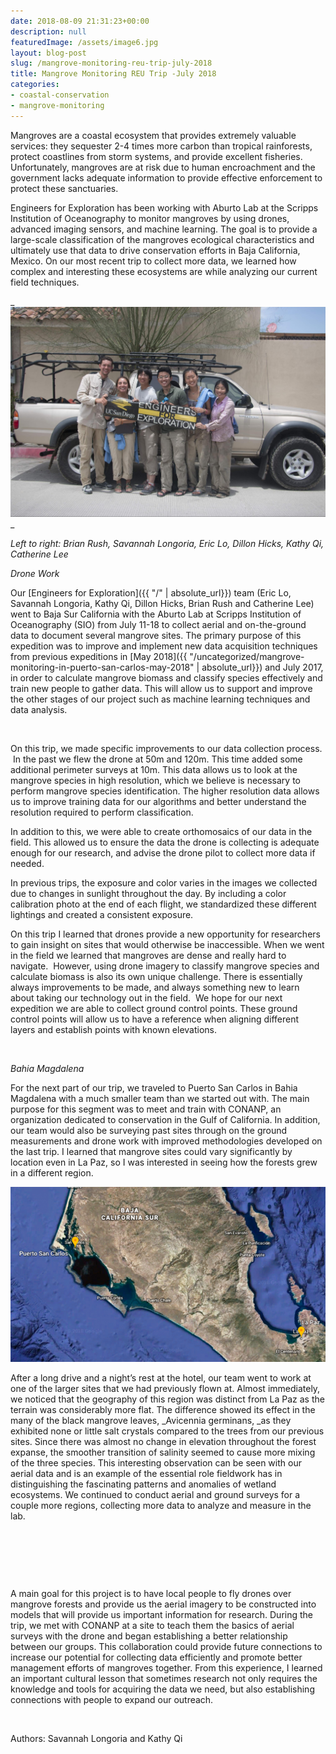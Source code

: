 ```yaml
---
date: 2018-08-09 21:31:23+00:00
description: null
featuredImage: /assets/image6.jpg
layout: blog-post
slug: /mangrove-monitoring-reu-trip-july-2018
title: Mangrove Monitoring REU Trip -July 2018
categories:
- coastal-conservation
- mangrove-monitoring
---
```


Mangroves are a coastal ecosystem that provides extremely valuable services: they sequester 2-4 times more carbon than tropical rainforests, protect coastlines from storm systems, and provide excellent fisheries. Unfortunately, mangroves are at risk due to human encroachment and the government lacks adequate information to provide effective enforcement to protect these sanctuaries. 

Engineers for Exploration has been working with Aburto Lab at the Scripps Institution of Oceanography to monitor mangroves by using drones, advanced imaging sensors, and machine learning. The goal is to provide a large-scale classification of the mangroves ecological characteristics and ultimately use that data to drive conservation efforts in Baja California, Mexico. On our most recent trip to collect more data, we learned how complex and interesting these ecosystems are while analyzing our current field techniques. 


_ ![](/assets/image6.jpg)_




_Left to right: Brian Rush, Savannah Longoria, Eric Lo, Dillon Hicks, Kathy Qi, Catherine Lee_


_Drone Work_

Our [Engineers for Exploration]({{ "/" | absolute_url}}) team (Eric Lo, Savannah Longoria, Kathy Qi, Dillon Hicks, Brian Rush and Catherine Lee) went to Baja Sur California with the Aburto Lab at Scripps Institution of Oceanography (SIO) from July 11-18 to collect aerial and on-the-ground data to document several mangrove sites. The primary purpose of this expedition was to improve and implement new data acquisition techniques from previous expeditions in [May 2018]({{ "/uncategorized/mangrove-monitoring-in-puerto-san-carlos-may-2018"  | absolute_url}}) and July 2017, in order to calculate mangrove biomass and classify species effectively and train new people to gather data. This will allow us to support and improve the other stages of our project such as machine learning techniques and data analysis.

<!--  [July 2017](http://gulfprogram.ucsd.edu/general/mangroves-from-above-and-below/)
<table >
<tbody >
<tr >

<td >![](/assets/image2-350x233.jpg)
</td>

<td >![](/assets/image4-e1533848784814-350x350.jpg)
</td>
</tr>
<tr >

<td style="text-align: left;" >
</td>

<td >_An orthomosaic made with Agisoft_
</td>

<td >
</td>
</tr>
</tbody>
</table> -->
 

On this trip, we made specific improvements to our data collection process.  In the past we flew the drone at 50m and 120m. This time added some additional perimeter surveys at 10m. This data allows us to look at the mangrove species in high resolution, which we believe is necessary to perform mangrove species identification. The higher resolution data allows us to improve training data for our algorithms and better understand the resolution required to perform classification. 

In addition to this, we were able to create orthomosaics of our data in the field. This allowed us to ensure the data the drone is collecting is adequate enough for our research, and advise the drone pilot to collect more data if needed. 

In previous trips, the exposure and color varies in the images we collected due to changes in sunlight throughout the day. By including a color calibration photo at the end of each flight, we standardized these different lightings and created a consistent exposure. 

On this trip I learned that drones provide a new opportunity for researchers to gain insight on sites that would otherwise be inaccessible. When we went in the field we learned that mangroves are dense and really hard to navigate.  However, using drone imagery to classify mangrove species and calculate biomass is also its own unique challenge. There is essentially always improvements to be made, and always something new to learn about taking our technology out in the field.  We hope for our next expedition we are able to collect ground control points. These ground control points will allow us to have a reference when aligning different layers and establish points with known elevations. 

 

_Bahia Magdalena_

For the next part of our trip, we traveled to Puerto San Carlos in Bahia Magdalena with a much smaller team than we started out with. The main purpose for this segment was to meet and train with CONANP, an organization dedicated to conservation in the Gulf of California. In addition, our team would also be surveying past sites through on the ground measurements and drone work with improved methodologies developed on the last trip. I learned that mangrove sites could vary significantly by location even in La Paz, so I was interested in seeing how the forests grew in a different region.

![](/assets/image3-768x427.png)

After a long drive and a night’s rest at the hotel, our team went to work at one of the larger sites that we had previously flown at. Almost immediately, we noticed that the geography of this region was distinct from La Paz as the terrain was considerably more flat. The difference showed its effect in the many of the black mangrove leaves, _Avicennia germinans, _as they exhibited none or little salt crystals compared to the trees from our previous sites. Since there was almost no change in elevation throughout the forest expanse, the smoother transition of salinity seemed to cause more mixing of the three species. This interesting observation can be seen with our aerial data and is an example of the essential role fieldwork has in distinguishing the fascinating patterns and anomalies of wetland ecosystems. We continued to conduct aerial and ground surveys for a couple more regions, collecting more data to analyze and measure in the lab. 

 

 
<!-- <table >
<tbody >
<tr >

<td >![](/assets/image1-350x263.jpg)
</td>

<td >![](/assets/image5-768x512.jpg)
</td>
</tr>
<tr >

<td >_The clear line separating red and black mangroves from a site in La Paz_
</td>

<td >_Red, black, and white mangroves growing along the edge in Puerto San Carlos_
</td>
</tr>
</tbody>
</table> -->
 

A main goal for this project is to have local people to fly drones over mangrove forests and provide us the aerial imagery to be constructed into models that will provide us important information for research. During the trip, we met with CONANP at a site to teach them the basics of aerial surveys with the drone and began establishing a better relationship between our groups. This collaboration could provide future connections to increase our potential for collecting data efficiently and promote better management efforts of mangroves together. From this experience, I learned an important cultural lesson that sometimes research not only requires the knowledge and tools for acquiring the data we need, but also establishing connections with people to expand our outreach. 

 

Authors: Savannah Longoria and Kathy Qi

 
